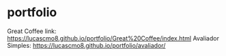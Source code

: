 # portfolio
Great Coffee link: https://lucascmo8.github.io/portfolio/Great%20Coffee/index.html
Avaliador Simples: https://lucascmo8.github.io/portfolio/avaliador/
